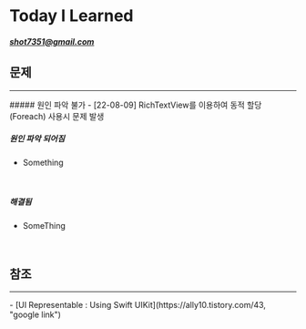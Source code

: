 #  Today I Learned
##### <shot7351@gmail.com>

## 문제
<hr/>
##### 원인 파악 불가
- [22-08-09] RichTextView를 이용하여 동적 할당(Foreach) 사용시 문제 발생
<br/>

##### 원인 파악 되어짐
 - Something 
<br/>

##### 해결됨
- SomeThing
<br/>

## 참조 
<hr/>
- [UI Representable : Using Swift UIKit](https://ally10.tistory.com/43, "google link")


